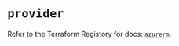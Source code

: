 # `provider`

Refer to the Terraform Registory for docs: [`azurerm`](https://registry.terraform.io/providers/hashicorp/azurerm/3.61.0/docs).
